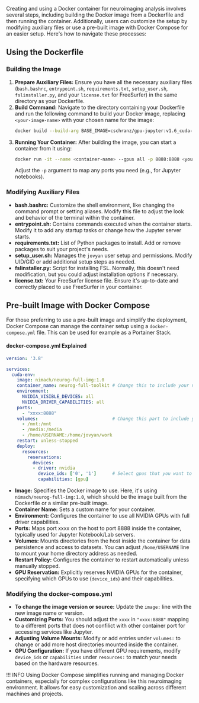 Creating and using a Docker container for neuroimaging analysis involves several steps, including building the Docker image from a Dockerfile and then running the container. Additionally, users can customize the setup by modifying auxiliary files or use a pre-built image with Docker Compose for an easier setup. Here's how to navigate these processes:

## Using the Dockerfile

### Building the Image

1. **Prepare Auxiliary Files:** Ensure you have all the necessary auxiliary files (`bash.bashrc`, `entrypoint.sh`, `requirements.txt`, `setup_user.sh`, `fslinstaller.py`, and your `license.txt` for FreeSurfer) in the same directory as your Dockerfile.
2. **Build Command:** Navigate to the directory containing your Dockerfile and run the following command to build your Docker image, replacing `<your-image-name>` with your chosen name for the image:
   ```bash
   docker build --build-arg BASE_IMAGE=cschranz/gpu-jupyter:v1.6_cuda-12.0_ubuntu-22.04 -t <your-image-name> .
   ```
3. **Running Your Container:** After building the image, you can start a container from it using:
   ```bash
   docker run -it --name <container-name> --gpus all -p 8888:8888 <your-image-name>
   ```
   Adjust the `-p` argument to map any ports you need (e.g., for Jupyter notebooks).

### Modifying Auxiliary Files

- **bash.bashrc:** Customize the shell environment, like changing the command prompt or setting aliases. Modify this file to adjust the look and behavior of the terminal within the container.
- **entrypoint.sh:** Contains commands executed when the container starts. Modify it to add any startup tasks or change how the Jupyter server starts.
- **requirements.txt:** List of Python packages to install. Add or remove packages to suit your project's needs.
- **setup_user.sh:** Manages the `jovyan` user setup and permissions. Modify UID/GID or add additional setup steps as needed.
- **fslinstaller.py:** Script for installing FSL. Normally, this doesn't need modification, but you could adjust installation options if necessary.
- **license.txt:** Your FreeSurfer license file. Ensure it's up-to-date and correctly placed to use FreeSurfer in your container.

## Pre-built Image with Docker Compose

For those preferring to use a pre-built image and simplify the deployment, Docker Compose can manage the container setup using a `docker-compose.yml` file. This can be used for example as a Portainer Stack.

#### docker-compose.yml Explained

```yaml
version: '3.8'

services:
  cuda-env:
    image: nimach/neurog-full-img:1.0
    container_name: neurog-full-toolkit # Change this to include your name
    environment:
      NVIDIA_VISIBLE_DEVICES: all
      NVIDIA_DRIVER_CAPABILITIES: all
    ports:
      - "xxxx:8888"
    volumes:                            # Change this part to include your desired folder on the host
      - /mnt:/mnt
      - /media:/media
      - /home/USERNAME:/home/jovyan/work
    restart: unless-stopped
    deploy:
      resources:
        reservations:
          devices:
          - driver: nvidia
            device_ids: ['0', '1']      # Select gpus that you want to have access to
            capabilities: [gpu]
```

- **Image:** Specifies the Docker image to use. Here, it's using `nimach/neurog-full-img:1.0`, which should be the image built from the Dockerfile or a similar pre-built image.
- **Container Name:** Sets a custom name for your container.
- **Environment:** Configures the container to use all NVIDIA GPUs with full driver capabilities.
- **Ports:** Maps port xxxx on the host to port 8888 inside the container, typically used for Jupyter Notebook/Lab servers.
- **Volumes:** Mounts directories from the host inside the container for data persistence and access to datasets. You can adjust `/home/USERNAME` line to mount your home directory address as needed.
- **Restart Policy:** Configures the container to restart automatically unless manually stopped.
- **GPU Reservation:** Explicitly reserves NVIDIA GPUs for the container, specifying which GPUs to use (`device_ids`) and their capabilities.

### Modifying the docker-compose.yml

- **To change the image version or source:** Update the `image:` line with the new image name or version.
- **Customizing Ports:** You should adjust the `xxxx` in `"xxxx:8888"` mapping to a different ports that does not confilict with other container port for accessing services like Jupyter.
- **Adjusting Volume Mounts:** Modify or add entries under `volumes:` to change or add more host directories mounted inside the container.
- **GPU Configuration:** If you have different GPU requirements, modify `device_ids` or `capabilities` under `resources:` to match your needs based on the hardware resources.

!!! INFO
    Using Docker Compose simplifies running and managing Docker containers, especially for complex configurations like this neuroimaging environment. It allows for easy customization and scaling across different machines and projects.